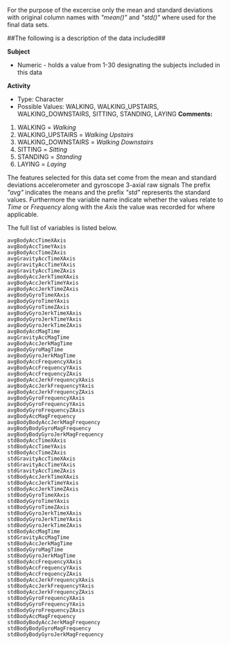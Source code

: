 For the purpose of the excercise only the mean and standard deviations with original column names with *"mean()"* and *"std()"* where used for the final
 data sets.

##The following is a description of the data included##

**Subject**
  - Numeric - holds a value from 1-30 designating the subjects included in this data

**Activity** 
- Type: Character
- Possible Values: WALKING, WALKING_UPSTAIRS, WALKING_DOWNSTAIRS, SITTING, STANDING, LAYING
 **Comments:** 
 1. WALKING = *Walking*
 2. WALKING_UPSTAIRS = *Walking Upstairs*
 3. WALKING_DOWNSTAIRS = *Walking Downstairs*
 4. SITTING = *Sitting*
 5. STANDING = *Standing*
 6. LAYING = *Laying*

The features selected for this data set come from the mean and standard deviations accelerometer and gyroscope 3-axial raw 
signals  The prefix *"avg"* indicates
the means and the prefix *"std"* represents the standard values. Furthermore the variable name indicate whether the values 
relate to *Time* or *Frequency* along with the *Axis* the value was recorded for where applicable. 

The full list of variables is listed below.
```
avgBodyAccTimeXAxis
avgBodyAccTimeYAxis
avgBodyAccTimeZAxis
avgGravityAccTimeXAxis
avgGravityAccTimeYAxis
avgGravityAccTimeZAxis
avgBodyAccJerkTimeXAxis
avgBodyAccJerkTimeYAxis
avgBodyAccJerkTimeZAxis
avgBodyGyroTimeXAxis
avgBodyGyroTimeYAxis
avgBodyGyroTimeZAxis
avgBodyGyroJerkTimeXAxis
avgBodyGyroJerkTimeYAxis
avgBodyGyroJerkTimeZAxis
avgBodyAccMagTime
avgGravityAccMagTime
avgBodyAccJerkMagTime
avgBodyGyroMagTime
avgBodyGyroJerkMagTime
avgBodyAccFrequencyXAxis
avgBodyAccFrequencyYAxis
avgBodyAccFrequencyZAxis
avgBodyAccJerkFrequencyXAxis
avgBodyAccJerkFrequencyYAxis
avgBodyAccJerkFrequencyZAxis
avgBodyGyroFrequencyXAxis
avgBodyGyroFrequencyYAxis
avgBodyGyroFrequencyZAxis
avgBodyAccMagFrequency
avgBodyBodyAccJerkMagFrequency
avgBodyBodyGyroMagFrequency
avgBodyBodyGyroJerkMagFrequency
stdBodyAccTimeXAxis
stdBodyAccTimeYAxis
stdBodyAccTimeZAxis
stdGravityAccTimeXAxis
stdGravityAccTimeYAxis
stdGravityAccTimeZAxis
stdBodyAccJerkTimeXAxis
stdBodyAccJerkTimeYAxis
stdBodyAccJerkTimeZAxis
stdBodyGyroTimeXAxis
stdBodyGyroTimeYAxis
stdBodyGyroTimeZAxis
stdBodyGyroJerkTimeXAxis
stdBodyGyroJerkTimeYAxis
stdBodyGyroJerkTimeZAxis
stdBodyAccMagTime
stdGravityAccMagTime
stdBodyAccJerkMagTime
stdBodyGyroMagTime
stdBodyGyroJerkMagTime
stdBodyAccFrequencyXAxis
stdBodyAccFrequencyYAxis
stdBodyAccFrequencyZAxis
stdBodyAccJerkFrequencyXAxis
stdBodyAccJerkFrequencyYAxis
stdBodyAccJerkFrequencyZAxis
stdBodyGyroFrequencyXAxis
stdBodyGyroFrequencyYAxis
stdBodyGyroFrequencyZAxis
stdBodyAccMagFrequency
stdBodyBodyAccJerkMagFrequency
stdBodyBodyGyroMagFrequency
stdBodyBodyGyroJerkMagFrequency
```
